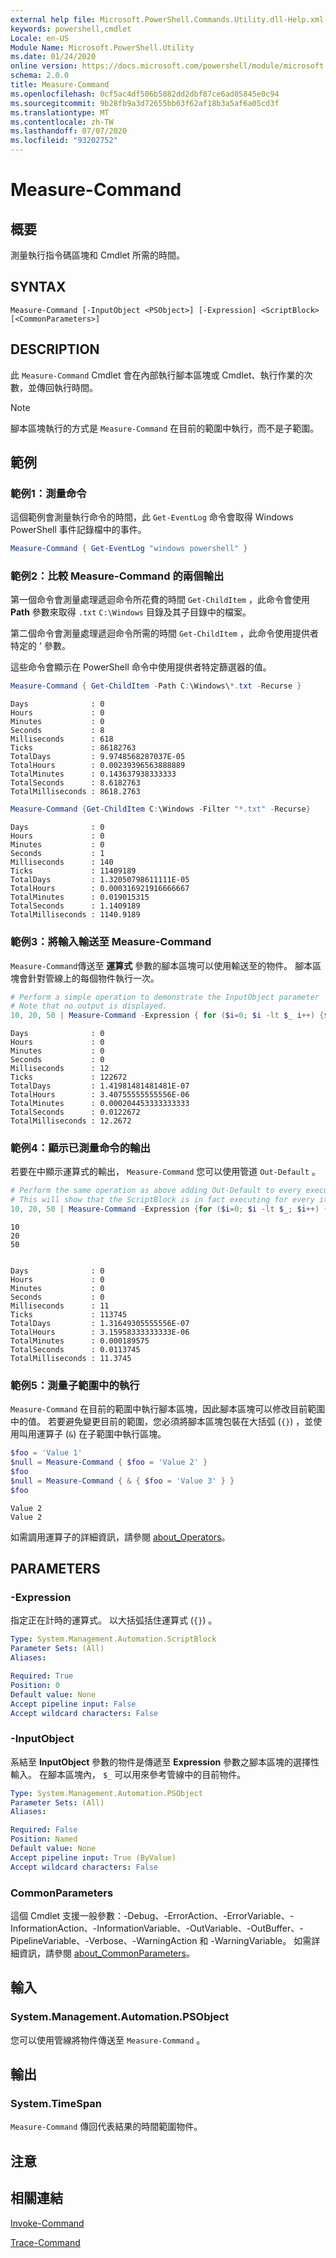 ```yaml
---
external help file: Microsoft.PowerShell.Commands.Utility.dll-Help.xml
keywords: powershell,cmdlet
Locale: en-US
Module Name: Microsoft.PowerShell.Utility
ms.date: 01/24/2020
online version: https://docs.microsoft.com/powershell/module/microsoft.powershell.utility/measure-command?view=powershell-7.1&WT.mc_id=ps-gethelp
schema: 2.0.0
title: Measure-Command
ms.openlocfilehash: 0cf5ac4df506b5882dd2dbf87ce6ad05845e0c94
ms.sourcegitcommit: 9b28fb9a3d72655bb63f62af18b3a5af6a05cd3f
ms.translationtype: MT
ms.contentlocale: zh-TW
ms.lasthandoff: 07/07/2020
ms.locfileid: "93202752"
---
```

# Measure-Command

## 概要
測量執行指令碼區塊和 Cmdlet 所需的時間。

## SYNTAX

```
Measure-Command [-InputObject <PSObject>] [-Expression] <ScriptBlock> [<CommonParameters>]
```

## DESCRIPTION

此 `Measure-Command` Cmdlet 會在內部執行腳本區塊或 Cmdlet、執行作業的次數，並傳回執行時間。

> [!NOTE]
> 腳本區塊執行的方式是 `Measure-Command` 在目前的範圍中執行，而不是子範圍。

## 範例

### 範例1：測量命令

這個範例會測量執行命令的時間，此 `Get-EventLog` 命令會取得 Windows PowerShell 事件記錄檔中的事件。

```powershell
Measure-Command { Get-EventLog "windows powershell" }
```

### 範例2：比較 Measure-Command 的兩個輸出

第一個命令會測量處理遞迴命令所花費的時間 `Get-ChildItem` ，此命令會使用 **Path** 參數來取得 `.txt` `C:\Windows` 目錄及其子目錄中的檔案。

第二個命令會測量處理遞迴命令所需的時間 `Get-ChildItem` ，此命令使用提供者特定的 ' 參數。

這些命令會顯示在 PowerShell 命令中使用提供者特定篩選器的值。

```powershell
Measure-Command { Get-ChildItem -Path C:\Windows\*.txt -Recurse }
```

```Output
Days              : 0
Hours             : 0
Minutes           : 0
Seconds           : 8
Milliseconds      : 618
Ticks             : 86182763
TotalDays         : 9.9748568287037E-05
TotalHours        : 0.00239396563888889
TotalMinutes      : 0.143637938333333
TotalSeconds      : 8.6182763
TotalMilliseconds : 8618.2763
```

```powershell
Measure-Command {Get-ChildItem C:\Windows -Filter "*.txt" -Recurse}
```

```Output
Days              : 0
Hours             : 0
Minutes           : 0
Seconds           : 1
Milliseconds      : 140
Ticks             : 11409189
TotalDays         : 1.32050798611111E-05
TotalHours        : 0.000316921916666667
TotalMinutes      : 0.019015315
TotalSeconds      : 1.1409189
TotalMilliseconds : 1140.9189
```

### 範例3：將輸入輸送至 Measure-Command

`Measure-Command`傳送至 **運算式** 參數的腳本區塊可以使用輸送至的物件。 腳本區塊會針對管線上的每個物件執行一次。

```powershell
# Perform a simple operation to demonstrate the InputObject parameter
# Note that no output is displayed.
10, 20, 50 | Measure-Command -Expression { for ($i=0; $i -lt $_ i++) {$i} }
```

```Output
Days              : 0
Hours             : 0
Minutes           : 0
Seconds           : 0
Milliseconds      : 12
Ticks             : 122672
TotalDays         : 1.41981481481481E-07
TotalHours        : 3.40755555555556E-06
TotalMinutes      : 0.000204453333333333
TotalSeconds      : 0.0122672
TotalMilliseconds : 12.2672
```

### 範例4：顯示已測量命令的輸出

若要在中顯示運算式的輸出， `Measure-Command` 您可以使用管道 `Out-Default` 。

```powershell
# Perform the same operation as above adding Out-Default to every execution.
# This will show that the ScriptBlock is in fact executing for every item.
10, 20, 50 | Measure-Command -Expression {for ($i=0; $i -lt $_; $i++) {$i}; "$($_)" | Out-Default }
```

```Output
10
20
50


Days              : 0
Hours             : 0
Minutes           : 0
Seconds           : 0
Milliseconds      : 11
Ticks             : 113745
TotalDays         : 1.31649305555556E-07
TotalHours        : 3.15958333333333E-06
TotalMinutes      : 0.000189575
TotalSeconds      : 0.0113745
TotalMilliseconds : 11.3745
```

### 範例5：測量子範圍中的執行

`Measure-Command` 在目前的範圍中執行腳本區塊，因此腳本區塊可以修改目前範圍中的值。 若要避免變更目前的範圍，您必須將腳本區塊包裝在大括弧 (`{}`) ，並使用叫用運算子 (`&`) 在子範圍中執行區塊。

```powershell
$foo = 'Value 1'
$null = Measure-Command { $foo = 'Value 2' }
$foo
$null = Measure-Command { & { $foo = 'Value 3' } }
$foo
```

```Output
Value 2
Value 2
```

如需調用運算子的詳細資訊，請參閱 [about_Operators](../Microsoft.PowerShell.Core/About/about_Operators.md#call-operator-)。

## PARAMETERS

### -Expression

指定正在計時的運算式。 以大括弧括住運算式 (`{}`) 。

```yaml
Type: System.Management.Automation.ScriptBlock
Parameter Sets: (All)
Aliases:

Required: True
Position: 0
Default value: None
Accept pipeline input: False
Accept wildcard characters: False
```

### -InputObject

系結至 **InputObject** 參數的物件是傳遞至 **Expression** 參數之腳本區塊的選擇性輸入。 在腳本區塊內， `$_` 可以用來參考管線中的目前物件。

```yaml
Type: System.Management.Automation.PSObject
Parameter Sets: (All)
Aliases:

Required: False
Position: Named
Default value: None
Accept pipeline input: True (ByValue)
Accept wildcard characters: False
```

### CommonParameters

這個 Cmdlet 支援一般參數：-Debug、-ErrorAction、-ErrorVariable、-InformationAction、-InformationVariable、-OutVariable、-OutBuffer、-PipelineVariable、-Verbose、-WarningAction 和 -WarningVariable。 如需詳細資訊，請參閱 [about_CommonParameters](https://go.microsoft.com/fwlink/?LinkID=113216)。

## 輸入

### System.Management.Automation.PSObject

您可以使用管線將物件傳送至 `Measure-Command` 。

## 輸出

### System.TimeSpan

`Measure-Command` 傳回代表結果的時間範圍物件。

## 注意

## 相關連結

[Invoke-Command](../Microsoft.PowerShell.Core/Invoke-Command.md)

[Trace-Command](Trace-Command.md)


